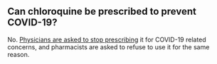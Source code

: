 ## Can chloroquine be prescribed to prevent COVID-19? 

No. [Physicians are asked to stop prescribing](http://www.cmq.org/page/fr/covid-19-les-ordonnances-de-chloroquine-et-d-hydroxychloroquine-jugees-inappropriees.aspx?utm_source=Openfield&utm_medium=email&utm_campaign=B2719267) it for COVID-19 related concerns, and pharmacists are asked to refuse to use it for the same reason.
